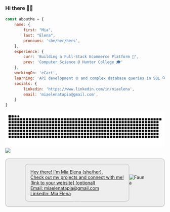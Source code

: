 ### Hi there 👋🏻
```javascript
const aboutMe = {
    name: {
        first: "Mia",
        last: "Elena",
        pronouns: 'she/her/hers',
    },
    experience: {
        curr: 'Building a Full-Stack Ecommerce Platform 🛒',
        prev: 'Computer Science @ Hunter College 🎓'
    },
    workingOn: 'eCart',
    learning: 'API development 🌐 and complex database queries in SQL 🔍',
    socials: {
        linkedin: 'https://www.linkedin.com/in/miaelena',
        email: 'miaelenatapia@gmail.com',
    }
}

```
![GitHub Contribution Grid Snake](https://raw.githubusercontent.com/miaskyelena/contribution_snk/output/github-contribution-grid-snake.svg)
![](https://visitcount.itsvg.in/api?id=miasdk&icon=3&color=1) <a href="[your_special_location]">
<div style="display: flex; justify-content: center; align-items: center; background-color: #eee; border: 2px solid #ccc; padding: 15px; border-radius: 10px;">
  <div style="position: relative; background-color: #eee; border: 2px solid #ccc; padding: 15px; border-radius: 10px;  width: max-content;">  Hey there! I'm Mia Elena (she/her). 
    <br>
    Check out my projects and connect with me! 
    <br>
    [link to your website] (optional) 
    <br>
    Email: miaelenatapia@gmail.com 
    <br>
    LinkedIn: <a href="https://www.linkedin.com/in/miaelena">Mia Elena</a>
    <div style="position: absolute; bottom: -10px; left: 50%; transform: translateX(-50%); width: 0; height: 0; border-top: 10px solid transparent; border-left: 10px solid #eee; border-right: 10px solid #eee;"></div>  </div>
  <img src="https://github.com/user-attachments/assets/17116acc-fa89-4380-a67d-3758489aad69" alt="Fauna" height="50px" width="50px">
</div>
